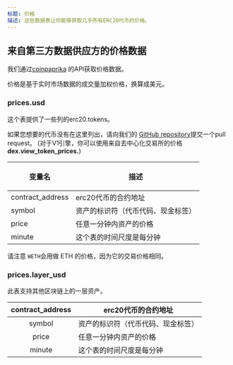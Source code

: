 ```yaml
---
标题: 价格
描述: 这些数据表让你能够获取几乎所有ERC20代币的价格。
---
```


## 来自第三方数据供应方的价格数据 <a href="#centralised-exchanges-trading-data" id="centralised-exchanges-trading-data"></a>

我们通过[coinpaprika](https://coinpaprika.com) 的API获取价格数据。

价格是基于实时市场数据的成交量加权价格，换算成美元。

### prices.usd

这个表提供了一些列的erc20.tokens。

如果您想要的代币没有在这里列出，请向我们的 [GitHub repository](https://github.com/duneanalytics/spellbook/blob/main/models/prices/prices_tokens.sql)提交一个pull request。 (对于V1引擎，你可以使用来自去中心化交易所的价格 **dex.view\_token\_prices.**)

| <p></p><p><strong>变量名</strong></p> | **描述**                               |
| ------------------------------------------ | --------------------------------------------- |
| contract\_address                          | erc20代币的合约地址       |
| symbol                                     | 资产的标识符（代币代码、现金标签） |
| price                                      | 任意一分钟内资产的价格    |
| minute                                     | 这个表的时间尺度是每分钟   |

请注意 `WETH`会用做 ETH 的价格，因为它的交易价格相同。

### prices.layer\_usd

此表支持其他区块链上的一层资产。

| contract\_address | erc20代币的合约地址       |
| :---------------: | --------------------------------------------- |
|       symbol      | 资产的标识符（代币代码、现金标签） |
|       price       | 任意一分钟内资产的价格   |
|       minute      | 这个表的时间尺度是每分钟    |
